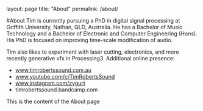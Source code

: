 layout: page
title: "About"
permalink: /about/

#About
Tim is currently pursuing a PhD in digital signal processing at Griffith University, Nathan, QLD, Australia.
He has a Bachelor of Music Technology and a Bachelor of Electronic and Computer Engineering (Hons).
His PhD is focused on improving time-scale modification of audio.

Tim also likes to experiment with laser cutting, electronics, and more recently generative vfx in Processing3.
Additional online presence:
- www.timrobertssound.com.au
- www.youtube.com/c/TimRobertsSound
- www.instagram.com/zygurt
- timrobertssound.bandcamp.com

This is the content of the About page
